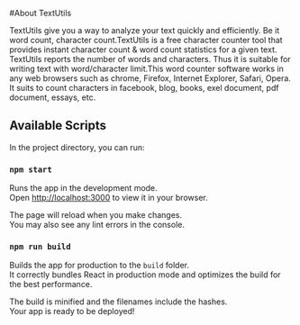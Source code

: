 #About TextUtils

TextUtils give you a way to analyze your text quickly and efficiently. Be it word count, character count.TextUtils is a free character counter tool that provides instant character count & word count statistics for a given text. TextUtils reports the number of words and characters. Thus it is suitable for writing text with word/character limit.This word counter software works in any web browsers such as chrome, Firefox, Internet Explorer, Safari, Opera. It suits to count characters in facebook, blog, books, exel document, pdf document, essays, etc.

## Available Scripts

In the project directory, you can run:

### `npm start`

Runs the app in the development mode.\
Open [http://localhost:3000](http://localhost:3000) to view it in your browser.

The page will reload when you make changes.\
You may also see any lint errors in the console.

### `npm run build`

Builds the app for production to the `build` folder.\
It correctly bundles React in production mode and optimizes the build for the best performance.

The build is minified and the filenames include the hashes.\
Your app is ready to be deployed!
